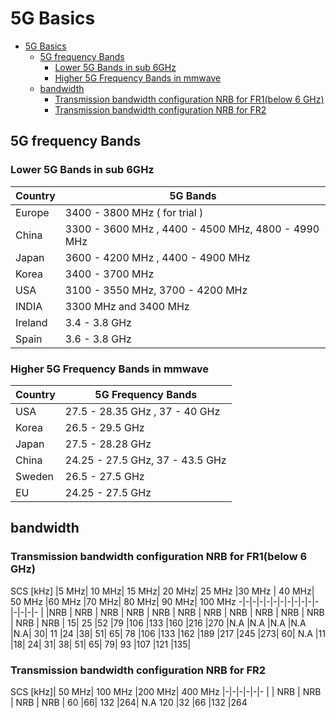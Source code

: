 # 5G Basics
- [5G Basics](#5g-basics)
    - [5G frequency Bands](#5g-frequency-bands)
        - [Lower 5G Bands in sub 6GHz](#lower-5g-bands-in-sub-6ghz)
        - [Higher 5G Frequency Bands in mmwave](#higher-5g-frequency-bands-in-mmwave)
    - [bandwidth](#bandwidth)
        - [Transmission bandwidth configuration NRB for FR1(below 6 GHz)](#transmission-bandwidth-configuration-nrb-for-fr1below-6-ghz)
        - [Transmission bandwidth configuration NRB for FR2](#transmission-bandwidth-configuration-nrb-for-fr2)
## 5G frequency Bands

### Lower 5G Bands in sub 6GHz

| Country | 5G Bands                                           |
| ------- | -------------------------------------------------- |
| Europe  | 3400 - 3800 MHz ( for trial )                      |
| China   | 3300 - 3600 MHz , 4400 - 4500 MHz, 4800 - 4990 MHz |
| Japan   | 3600 - 4200 MHz , 4400 - 4900 MHz                  |
| Korea   | 3400 - 3700 MHz                                    |
| USA     | 3100 - 3550 MHz, 3700 - 4200 MHz                   |
| INDIA   | 3300 MHz and 3400 MHz                              |
| Ireland | 3.4 - 3.8 GHz                                      |
| Spain   | 3.6 - 3.8 GHz                                      |

### Higher 5G Frequency Bands in mmwave

| Country | 5G Frequency Bands              |
| ------- | ------------------------------- |
| USA     | 27.5 - 28.35 GHz , 37 - 40 GHz  |
| Korea   | 26.5 - 29.5 GHz                 |
| Japan   | 27.5 - 28.28 GHz                |
| China   | 24.25 - 27.5 GHz, 37 - 43.5 GHz |
| Sweden  | 26.5 - 27.5 GHz                 |
| EU      | 24.25 - 27.5 GHz                |

## bandwidth

### Transmission bandwidth configuration NRB for FR1(below 6 GHz)

SCS [kHz] |5 MHz|	10 MHz|	15 MHz|	20 MHz|	25 MHz	|30 MHz | 40 MHz|	50 MHz	|60 MHz	|70 MHz|	80 MHz|	90 MHz|	100 MHz
-|-|-|-|-|-|-|-|-|-|-|-|-|-|-|-
|	|NRB |	NRB |	NRB |	NRB |	NRB |	NRB |	NRB |	NRB |	NRB |	NRB |	NRB |	NRB |	NRB |
15|	25	|52	|79	|106	|133	|160	|216	|270	|N.A	|N.A	|N.A	|N.A	|N.A|
30|	11	|24	|38|	51|	65|	78	|106	|133	|162	|189	|217	|245	|273|
60|	N.A	|11	|18|	24|	31|	38|	51|	65|	79|	93	|107	|121	|135|

### Transmission bandwidth configuration NRB for FR2

SCS [kHz]|	50 MHz|	100 MHz	|200 MHz|	400 MHz
|-|-|-|-|-|-
| |	NRB |	NRB |	NRB |	NRB |
60	|66|	132	|264|	N.A
120	|32	|66	|132	|264
